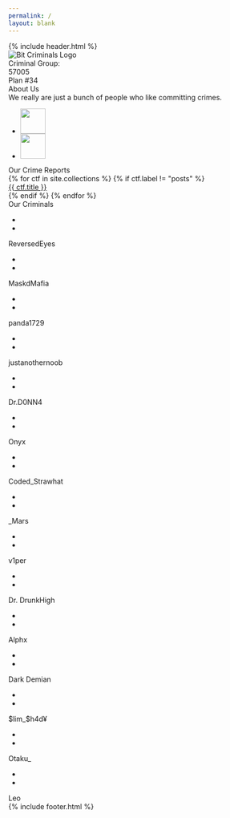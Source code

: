 ```yaml
---
permalink: /
layout: blank
---
```


<html lang="en">
<head>
    <meta charset="UTF-8">
    <meta http-equiv="X-UA-Compatible" content="IE=edge">
    <meta name="viewport" content="width=device-width, initial-scale=1.0">
    <title>Bit Criminals</title>
    <link rel="icon" type="image/png" sizes="64x64" href="images/myfavicon.png">
    <link rel="stylesheet" href="https://unpkg.com/flickity@2/dist/flickity.min.css">
    <link rel="stylesheet" href="css/global.css">
    <link rel="stylesheet" href="css/index.css">
</head>
<body>
    <div class="loader"></div>
    {% include header.html %}
    <main>
        <div class="wrapper landing">
            <div class="landing-main">
                <div class="landing-main--content">
                    <div class="landing-main--content--title"></div>
                    <div class="landing-main--content--content"></div>
                </div>
                <div class="landing-main--image">
                    <img src="images/logo.png" alt="Bit Criminals Logo">
                </div>
            </div>
            <div class="landing-extra">
                Criminal Group:<br>57005
            </div>
        </div>
        <div class="divider"></div>
        <div class="wrapper">
            <div class="anchor-link" id="about"></div>
            <div class="wrapper-image">
                <div id="about-us-image">
                    Plan #34
                </div>
            </div>
            <div class="wrapper-content">
                <div class="wrapper-content--title">
                    About Us
                </div>
                <div class="wrapper-content--content">
                    We really are just a bunch of people who like committing crimes.
                    <ul class="social-links">
                        <li><div class="icon-box"><a href="https://github.com/bitcriminals"><img src="images/github.png" height=50 width=50 alt=""></a></div></li>
                        <li><div class="icon-box"><a href="https://ctftime.org/team/151727"><img src="images/ctftime.png" height=50 width=50 alt=""></a></div></li>
                    </ul>
                </div>
            </div>
        </div>
        <div class="wrapper">
            <div class="anchor-link" id="reports"></div>
            <div class="wrapper-content">
                <div class="wrapper-content--title">
                    Our Crime Reports
                </div>
                <div class="wrapper-content--content center-align">
                    <div class="writeup-grid main-carousel">
                        {% for ctf in site.collections %}
                            {% if ctf.label != "posts" %}
                                <a href="/{{ ctf.label }}" class="writeup-grid-cell carousel-cell">
                                    <div class="writeup-grid-image"><img src="{{ ctf.image }}" alt=""></div>
                                    <div class="writeup-grid-content">{{ ctf.title }}</div>
                                </a>
                            {% endif %}
                        {% endfor %}
                    </div>
                    <!-- <a href="">
                        <button>See All Reports!</button>
                    </a> -->
                </div>
            </div>
        </div>
        <div class="wrapper">
            <div class="anchor-link" id="members"></div>
            <div class="wrapper-content">
                <div class="wrapper-content--title">
                    Our Criminals
                </div>
                <div class="wrapper-content--content">
                    <div class="grid">
                        <div class="grid-cell">
                            <div class="grid-image">
                                <img src="images/reversedeyes.png" alt="">
                                <div class="grid-image-overlay">
                                    <div class="overlay-text">
                                        <ul class="social-media-links">
                                            <li><a href="https://github.com/sudoshreyansh" target="_blank"><img src="images/github.png" alt=""></a></li>
                                            <li><a href="https://www.linkedin.com/in/shreyansh-jain-34b2271b2/" target="_blank"><img src="images/linkedin.png" alt=""></a></li>
                                        </ul>
                                    </div>
                                </div>
                            </div>
                            <div class="grid-content">ReversedEyes</div>
                        </div>
                        <div class="grid-cell">
                            <div class="grid-image">
                                <img src="images/MaskdMafia.jpg" alt="">
                                <div class="grid-image-overlay">
                                    <div class="overlay-text">
                                        <ul class="social-media-links">
                                            <li><a href="https://github.com/AnantarupaRoy" target="_blank"><img src="images/github.png" alt=""></a></li>
                                            <li><a href="https://www.linkedin.com/in/anantarupa-hore-roy/" target="_blank"><img src="images/linkedin.png" alt=""></a></li>
                                        </ul>
                                    </div>
                                </div>
                            </div>
                            <div class="grid-image-overlay"></div>
                            <div class="grid-content">MaskdMafia</div>
                        </div>
                        <div class="grid-cell">
                            <div class="grid-image"><img src="images/panda.jpg" alt="">
                                <div class="grid-image-overlay">
                                    <div class="overlay-text">
                                        <ul class="social-media-links">
                                            <li><a href="https://github.com/aryamaanthakur" target="_blank"><img src="images/github.png" alt=""></a></li>
                                            <li><a href="https://linkedin.com/aryamaanthakur" target="_blank"><img src="images/linkedin.png" alt=""></a></li>
                                            <!-- <li><a href="https://aryamaanthakur.github.io" target="_blank"><img src="images/website.png" alt=""></a></li> -->
                                        </ul>
                                    </div>
                                </div>
                            </div>
                            <div class="grid-content">panda1729</div>
                        </div>
                        <div class="grid-cell">
                            <div class="grid-image"><img src="images/ayelmao.jpg" alt="">
                                <div class="grid-image-overlay">
                                    <div class="overlay-text">
                                        <ul class="social-media-links">
                                            <li><a href="https://github.com/justanothern00b" target="_blank"><img src="images/github.png" alt=""></a></li>
                                            <li><a href="https://www.linkedin.com/in/raunak-asnani/" target="_blank"><img src="images/linkedin.png" alt=""></a></li>
                                        </ul>
                                    </div>
                                </div>
                            </div>
                            <div class="grid-content">justanothernoob</div>
                        </div>
                        <div class="grid-cell">
                            <div class="grid-image"><img src="images/archi.jpg" alt="">
                                <div class="grid-image-overlay">
                                    <div class="overlay-text">
                                        <ul class="social-media-links">
                                            <li><a href="https://github.com/ArijitGuha-Begineer" target="_blank"><img src="images/github.png" alt=""></a></li>
                                            <li><a href="https://www.linkedin.com/in/arijit-guha-197a5420a/" target="_blank"><img src="images/linkedin.png" alt=""></a></li>
                                        </ul>
                                    </div>
                                </div>
                            </div>
                            <div class="grid-content">Dr.D0NN4</div>
                        </div>
                        <div class="grid-cell">
                            <div class="grid-image"><img src="images/onyx.jpg" alt="">
                                <div class="grid-image-overlay">
                                    <div class="overlay-text">
                                        <ul class="social-media-links">
                                            <li><a href="https://github.com/malav22" target="_blank"><img src="images/github.png" alt=""></a></li>
                                            <li><a href="https://www.linkedin.com/in/malav-thakkar-011517200" target="_blank"><img src="images/linkedin.png" alt=""></a></li>
                                        </ul>
                                    </div>
                                </div>
                            </div>
                            <div class="grid-content">Onyx</div>
                        </div>
                        <div class="grid-cell">
                            <div class="grid-image"><img src="images/coded.jpg" alt="">
                                <div class="grid-image-overlay">
                                    <div class="overlay-text">
                                        <ul class="social-media-links">
                                            <li><a href="https://github.com/CodedStrawhat" target="_blank"><img src="images/github.png" alt=""></a></li>
                                            <li><a href="https://www.linkedin.com/in/viresh-singh-panwar-1b9659205/" target="_blank"><img src="images/linkedin.png" alt=""></a></li>
                                        </ul>
                                    </div>
                                </div>
                            </div>
                            <div class="grid-content">Coded_Strawhat</div>
                        </div>
                        <div class="grid-cell">
                            <div class="grid-image"><img src="images/mars.jpg" alt="">
                                <div class="grid-image-overlay">
                                    <div class="overlay-text">
                                        <ul class="social-media-links">
                                            <li><a href="https://github.com/MariaRose3" target="_blank"><img src="images/github.png" alt=""></a></li>
                                            <li><a href="https://www.linkedin.com/in/maria-rose-446675204/" target="_blank"><img src="images/linkedin.png" alt=""></a></li>
                                        </ul>
                                    </div>
                                </div>
                            </div>
                            <div class="grid-content">_Mars</div>
                        </div>
                        <div class="grid-cell">
                            <div class="grid-image"><img src="images/v1per.png" alt="">
                                <div class="grid-image-overlay">
                                    <div class="overlay-text">
                                        <ul class="social-media-links">
                                            <li><a href="https://github.com/himanshudas75" target="_blank"><img src="images/github.png" alt=""></a></li>
                                            <li><a href="https://www.linkedin.com/in/himanshu-das-448517200/" target="_blank"><img src="images/linkedin.png" alt=""></a></li>
                                        </ul>
                                    </div>
                                </div>
                            </div>
                            <div class="grid-content">v1per</div>
                        </div>
                        <div class="grid-cell">
                            <div class="grid-image"><img src="images/drdrunkhigh.png" alt="">
                                <div class="grid-image-overlay">
                                    <div class="overlay-text">
                                        <ul class="social-media-links">
                                            <li><a href="https://github.com/jhaprashant079" target="_blank"><img src="images/github.png" alt=""></a></li>
                                            <li><a href="https://www.linkedin.com/in/prashant-kumar-jha-747504205/" target="_blank"><img src="images/linkedin.png" alt=""></a></li>
                                        </ul>
                                    </div>
                                </div>
                            </div>
                            <div class="grid-content">Dr. DrunkHigh</div>
                        </div>
                        <div class="grid-cell">
                            <div class="grid-image"><img src="images/dummy-dp.jpg" alt="">
                                <div class="grid-image-overlay">
                                    <div class="overlay-text">
                                        <ul class="social-media-links">
                                            <li><a href="https://github.com/Alphx-rgb" target="_blank"><img src="images/github.png" alt=""></a></li>
                                            <li><a href="https://www.linkedin.com/in/ayush-budhiraja-a55a891a8/" target="_blank"><img src="images/linkedin.png" alt=""></a></li>
                                        </ul>
                                    </div>
                                </div>
                            </div>
                            <div class="grid-content">Alphx</div>
                        </div>
                        <div class="grid-cell">
                            <div class="grid-image"><img src="images/darkdemian.jpg" alt="">
                                <div class="grid-image-overlay">
                                    <div class="overlay-text">
                                        <ul class="social-media-links">
                                            <li><a href="https://github.com/AyushAjay14" target="_blank"><img src="images/github.png" alt=""></a></li>
                                            <li><a href="https://www.linkedin.com/in/ayush-ajay-6b6773207/" target="_blank"><img src="images/linkedin.png" alt=""></a></li>
                                        </ul>
                                    </div>
                                </div>
                            </div>
                            <div class="grid-content">Dark Demian</div>
                        </div>
                        <div class="grid-cell">
                            <div class="grid-image"><img src="images/cicada.jpg" alt="">
                                <div class="grid-image-overlay">
                                    <div class="overlay-text">
                                        <ul class="social-media-links">
                                            <li><a href="https://github.com/arjun118/" target="_blank"><img src="images/github.png" alt=""></a></li>
                                            <li><a href="https://www.linkedin.com/in/vtr-ch-a2aa07204" target="_blank"><img src="images/linkedin.png" alt=""></a></li>
                                        </ul>
                                    </div>
                                </div>
                            </div>
                            <div class="grid-content">$lim_$h4d¥</div>
                        </div>
                        <div class="grid-cell">
                            <div class="grid-image"><img src="images/otaku.png" alt="">
                                <div class="grid-image-overlay">
                                    <div class="overlay-text">
                                        <ul class="social-media-links">
                                            <li><a href="https://github.com/Ni2-1911" target="_blank"><img src="images/github.png" alt=""></a></li>
                                            <li><a href="https://www.linkedin.com/in/nitu-kumari-407495185/" target="_blank"><img src="images/linkedin.png" alt=""></a></li>
                                        </ul>
                                    </div>
                                </div>
                            </div>
                            <div class="grid-content">Otaku_</div>
                        </div>
                        <div class="grid-cell">
                            <div class="grid-image"><img src="images/Leo.png" alt="">
                                <div class="grid-image-overlay">
                                    <div class="overlay-text">
                                        <ul class="social-media-links">
                                            <li><a href="https://github.com/Leo-2807" target="_blank"><img src="images/github.png" alt=""></a></li>
                                            <li><a href="https://www.linkedin.com/mwlite/in/deeksha-bijarniya-50430b210" target="_blank"><img src="images/linkedin.png" alt=""></a></li>
                                        </ul>
                                    </div>
                                </div>
                            </div>
                            <div class="grid-content">Leo</div>
                        </div>
                    </div>
                </div>
            </div>
        </div>
    </main>
    {% include footer.html %}
    <div class="terminal">
    </div>
    <script src="https://kit.fontawesome.com/4e16efa13b.js" crossorigin="anonymous"></script>
    <script src="https://cdn.jsdelivr.net/npm/typeit@7.0.4/dist/typeit.min.js"></script>
    <script src="https://unpkg.com/flickity@2/dist/flickity.pkgd.min.js"></script>
    <script src="js/index.js"></script>
    <script src="js/global.js"></script>
</body>
</html>
